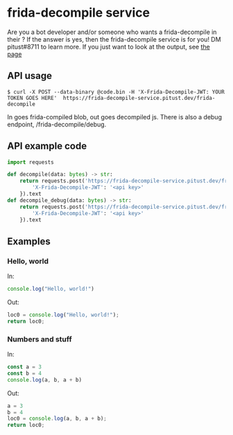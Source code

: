 # frida-decompile service
Are you a bot developer and/or someone who wants a frida-decompile in their <thing>? If the answer is yes, then the frida-decompile service is for you! DM pitust#8711 to learn more. If you just want to look at the output, see [the page](https://pitust.dev/frida-decompile-service)

## API usage
```
$ curl -X POST --data-binary @code.bin -H 'X-Frida-Decompile-JWT: YOUR TOKEN GOES HERE'  https://frida-decompile-service.pitust.dev/frida-decompile
```
In goes frida-compiled blob, out goes decompiled js. There is also a debug endpoint, /frida-decompile/debug.

## API example code
```python
import requests

def decompile(data: bytes) -> str:
    return requests.post('https://frida-decompile-service.pitust.dev/frida-decompile', data = data, headers={
        'X-Frida-Decompile-JWT': '<api key>'
    }).text
def decompile_debug(data: bytes) -> str:
    return requests.post('https://frida-decompile-service.pitust.dev/frida-decompile/debug', data = data, headers={
        'X-Frida-Decompile-JWT': '<api key>'
    }).text
```

## Examples

### Hello, world
In:
```javascript
console.log("Hello, world!")
```
Out:
```javascript
loc0 = console.log("Hello, world!");
return loc0;
```

### Numbers and stuff
In:
```javascript
const a = 3
const b = 4
console.log(a, b, a + b)
```
Out:
```javascript
a = 3
b = 4
loc0 = console.log(a, b, a + b);
return loc0;
```